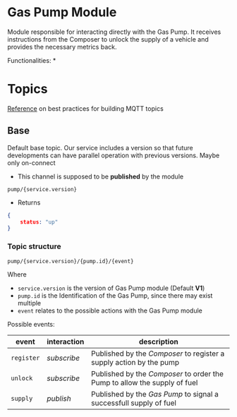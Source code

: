 # Gas Pump Module

Module responsible for interacting directly with the Gas Pump. It receives instructions from the Composer to unlock the supply of a vehicle and provides the necessary metrics back.

Functionalities:
* 

# Topics

[Reference](https://www.hivemq.com/blog/mqtt-essentials-part-5-mqtt-topics-best-practices/) on best practices for building MQTT topics

## Base

Default base topic. Our service includes a version so that future developments can have parallel operation with previous versions. Maybe only on-connect

* This channel is supposed to be **published** by the module

```text
pump/{service.version}
```

* Returns

```json
{
    status: "up"
}
```

### Topic structure

```text
pump/{service.version}/{pump.id}/{event}
```

Where
* `service.version` is the version of Gas Pump module (Default **V1**)
* `pump.id` is the Identification of the Gas Pump, since there may exist multiple
* `event` relates to the possible actions with the Gas Pump module

Possible events:

| event      | interaction | description                                                               |
|------------|-------------|---------------------------------------------------------------------------|
| `register` | *subscribe* | Published by the *Composer* to register a supply action by the pump       |
| `unlock`   | *subscribe* | Published by the *Composer* to order the Pump to allow the supply of fuel |
| `supply`   | *publish*   | Published by the *Gas Pump* to signal a successfull supply of fuel        |
